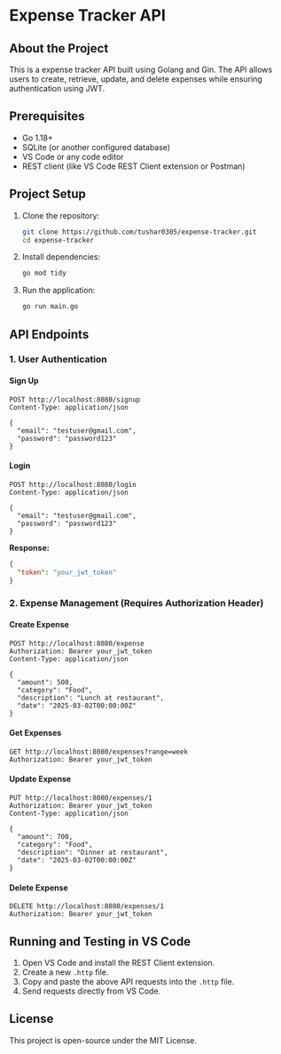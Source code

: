 # Expense Tracker API

## About the Project
This is a expense tracker API built using Golang and Gin. The API allows users to create, retrieve, update, and delete expenses while ensuring authentication using JWT.

## Prerequisites
- Go 1.18+
- SQLite (or another configured database)
- VS Code or any code editor
- REST client (like VS Code REST Client extension or Postman)

## Project Setup
1. Clone the repository:
   ```sh
   git clone https://github.com/tushar0305/expense-tracker.git
   cd expense-tracker
   ```
2. Install dependencies:
   ```sh
   go mod tidy
   ```
3. Run the application:
   ```sh
   go run main.go
   ```

## API Endpoints

### 1. User Authentication
#### Sign Up
```http
POST http://localhost:8080/signup
Content-Type: application/json

{
  "email": "testuser@gmail.com",
  "password": "password123"
}
```

#### Login
```http
POST http://localhost:8080/login
Content-Type: application/json

{
  "email": "testuser@gmail.com",
  "password": "password123"
}
```
**Response:**
```json
{
  "token": "your_jwt_token"
}
```

### 2. Expense Management (Requires Authorization Header)
#### Create Expense
```http
POST http://localhost:8080/expense
Authorization: Bearer your_jwt_token
Content-Type: application/json

{
  "amount": 500,
  "category": "Food",
  "description": "Lunch at restaurant",
  "date": "2025-03-02T00:00:00Z"
}
```

#### Get Expenses
```http
GET http://localhost:8080/expenses?range=week
Authorization: Bearer your_jwt_token
```

#### Update Expense
```http
PUT http://localhost:8080/expenses/1
Authorization: Bearer your_jwt_token
Content-Type: application/json

{
  "amount": 700,
  "category": "Food",
  "description": "Dinner at restaurant",
  "date": "2025-03-02T00:00:00Z"
}
```

#### Delete Expense
```http
DELETE http://localhost:8080/expenses/1
Authorization: Bearer your_jwt_token
```

## Running and Testing in VS Code
1. Open VS Code and install the REST Client extension.
2. Create a new `.http` file.
3. Copy and paste the above API requests into the `.http` file.
4. Send requests directly from VS Code.

## License
This project is open-source under the MIT License.

